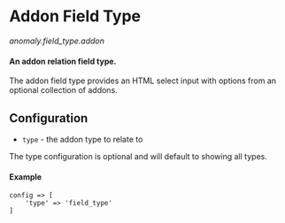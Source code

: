 # Addon Field Type

*anomaly.field_type.addon*

#### An addon relation field type.

The addon field type provides an HTML select input with options from an optional collection of addons.

## Configuration

- `type` - the addon type to relate to

The type configuration is optional and will default to showing all types.  

#### Example

	config => [
	    'type' => 'field_type'
	]
